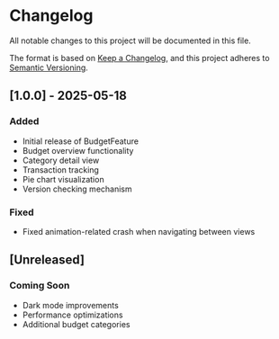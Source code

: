 # Changelog

All notable changes to this project will be documented in this file.

The format is based on [Keep a Changelog](https://keepachangelog.com/en/1.0.0/),
and this project adheres to [Semantic Versioning](https://semver.org/spec/v2.0.0.html).

## [1.0.0] - 2025-05-18

### Added
- Initial release of BudgetFeature
- Budget overview functionality
- Category detail view
- Transaction tracking
- Pie chart visualization
- Version checking mechanism

### Fixed
- Fixed animation-related crash when navigating between views

## [Unreleased]

### Coming Soon
- Dark mode improvements
- Performance optimizations
- Additional budget categories